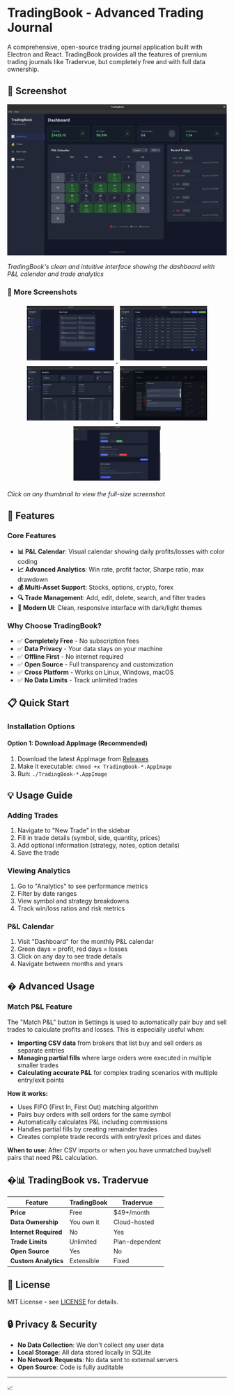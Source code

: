 # TradingBook - Advanced Trading Journal

A comprehensive, open-source trading journal application built with Electron and React. TradingBook provides all the features of premium trading journals like Tradervue, but completely free and with full data ownership.

## 📸 Screenshot

![TradingBook Interface](https://raw.githubusercontent.com/appatalks/TradingBook/main/assets/tradingbook-screenshot.png)

*TradingBook's clean and intuitive interface showing the dashboard with P&L calendar and trade analytics*

### 📸 More Screenshots

<div align="center">
  <a href="https://raw.githubusercontent.com/appatalks/TradingBook/main/assets/add-trade.png">
    <img src="https://raw.githubusercontent.com/appatalks/TradingBook/main/assets/add-trade.png" alt="Add Trade" width="200" style="margin: 5px;">
  </a>
  <a href="https://raw.githubusercontent.com/appatalks/TradingBook/main/assets/trades.png">
    <img src="https://raw.githubusercontent.com/appatalks/TradingBook/main/assets/trades.png" alt="Trades List" width="200" style="margin: 5px;">
  </a>
  <a href="https://raw.githubusercontent.com/appatalks/TradingBook/main/assets/analytics.png">
    <img src="https://raw.githubusercontent.com/appatalks/TradingBook/main/assets/analytics.png" alt="Analytics" width="200" style="margin: 5px;">
  </a>
  <a href="https://raw.githubusercontent.com/appatalks/TradingBook/main/assets/summary.png">
    <img src="https://raw.githubusercontent.com/appatalks/TradingBook/main/assets/summary.png" alt="Summary" width="200" style="margin: 5px;">
  </a>
  <a href="https://raw.githubusercontent.com/appatalks/TradingBook/main/assets/settings.png">
    <img src="https://raw.githubusercontent.com/appatalks/TradingBook/main/assets/settings.png" alt="Settings" width="200" style="margin: 5px;">
  </a>
</div>

*Click on any thumbnail to view the full-size screenshot*

## 🚀 Features

### Core Features
- **📊 P&L Calendar**: Visual calendar showing daily profits/losses with color coding
- **📈 Advanced Analytics**: Win rate, profit factor, Sharpe ratio, max drawdown
- **💰 Multi-Asset Support**: Stocks, options, crypto, forex
- **🔍 Trade Management**: Add, edit, delete, search, and filter trades
- **📱 Modern UI**: Clean, responsive interface with dark/light themes

### Why Choose TradingBook?
- ✅ **Completely Free** - No subscription fees
- ✅ **Data Privacy** - Your data stays on your machine
- ✅ **Offline First** - No internet required
- ✅ **Open Source** - Full transparency and customization
- ✅ **Cross Platform** - Works on Linux, Windows, macOS
- ✅ **No Data Limits** - Track unlimited trades

## 📋 Quick Start

### Installation Options

#### Option 1: Download AppImage (Recommended)
1. Download the latest AppImage from [Releases](https://github.com/appatalks/TradingBook/releases)
2. Make it executable: `chmod +x TradingBook-*.AppImage`
3. Run: `./TradingBook-*.AppImage`

## 💡 Usage Guide

### Adding Trades
1. Navigate to "New Trade" in the sidebar
2. Fill in trade details (symbol, side, quantity, prices)
3. Add optional information (strategy, notes, option details)
4. Save the trade

### Viewing Analytics
1. Go to "Analytics" to see performance metrics
2. Filter by date ranges
3. View symbol and strategy breakdowns
4. Track win/loss ratios and risk metrics

### P&L Calendar
1. Visit "Dashboard" for the monthly P&L calendar
2. Green days = profit, red days = losses
3. Click on any day to see trade details
4. Navigate between months and years

## � Advanced Usage

### Match P&L Feature
The "Match P&L" button in Settings is used to automatically pair buy and sell trades to calculate profits and losses. This is especially useful when:

- **Importing CSV data** from brokers that list buy and sell orders as separate entries
- **Managing partial fills** where large orders were executed in multiple smaller trades  
- **Calculating accurate P&L** for complex trading scenarios with multiple entry/exit points

**How it works:**
- Uses FIFO (First In, First Out) matching algorithm
- Pairs buy orders with sell orders for the same symbol
- Automatically calculates P&L including commissions
- Handles partial fills by creating remainder trades
- Creates complete trade records with entry/exit prices and dates

**When to use:** After CSV imports or when you have unmatched buy/sell pairs that need P&L calculation.

## �📊 TradingBook vs. Tradervue

| Feature | TradingBook | Tradervue |
|---------|------------|------------|
| **Price** | Free | $49+/month |
| **Data Ownership** | You own it | Cloud-hosted |
| **Internet Required** | No | Yes |
| **Trade Limits** | Unlimited | Plan-dependent |
| **Open Source** | Yes | No |
| **Custom Analytics** | Extensible | Fixed |

## 📄 License

MIT License - see [LICENSE](LICENSE) for details.

## 🔒 Privacy & Security

- **No Data Collection**: We don't collect any user data
- **Local Storage**: All data stored locally in SQLite
- **No Network Requests**: No data sent to external servers
- **Open Source**: Code is fully auditable

---

📈
